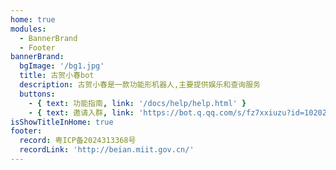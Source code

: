 ```yaml
---
home: true
modules:
  - BannerBrand
  - Footer
bannerBrand:
  bgImage: '/bg1.jpg'
  title: 古贺小春bot
  description: 古贺小春是一款功能形机器人,主要提供娱乐和查询服务
  buttons:
    - { text: 功能指南, link: '/docs/help/help.html' }
    - { text: 邀请入群, link: 'https://bot.q.qq.com/s/fz7xxiuzu?id=102021217', type: 'plain' }
isShowTitleInHome: true
footer:
  record: 粤ICP备2024313368号
  recordLink: 'http://beian.miit.gov.cn/'
---
```

